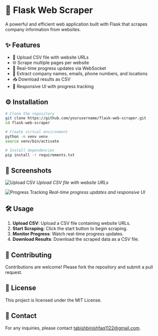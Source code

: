 # 🚀 Flask Web Scraper

A powerful and efficient web application built with Flask that scrapes company information from websites.

## ✨ Features

- 📂 Upload CSV file with website URLs
- 🌐 Scrape multiple pages per website
- 🔄 Real-time progress updates via WebSocket
- 🏢 Extract company names, emails, phone numbers, and locations
- 📥 Download results as CSV
- 📱 Responsive UI with progress tracking

## ⚙️ Installation

```bash
# Clone the repository
git clone https://github.com/yourusername/flask-web-scraper.git
cd flask-web-scraper

# Create virtual environment
python -m venv venv
source venv/bin/activate

# Install dependencies
pip install -r requirements.txt
```

## 📸 Screenshots

![Upload CSV](path/to/upload_screenshot.png)
*Upload CSV file with website URLs*

![Progress Tracking](path/to/progress_screenshot.png)
*Real-time progress updates and responsive UI*

## 🛠️ Usage

1. **Upload CSV**: Upload a CSV file containing website URLs.
2. **Start Scraping**: Click the start button to begin scraping.
3. **Monitor Progress**: Watch real-time progress updates.
4. **Download Results**: Download the scraped data as a CSV file.

## 🤝 Contributing

Contributions are welcome! Please fork the repository and submit a pull request.

## 📄 License

This project is licensed under the MIT License.

## 📧 Contact

For any inquiries, please contact [tabishbinishfaq1122@gmail.com](mailto:your-email@example.com).

